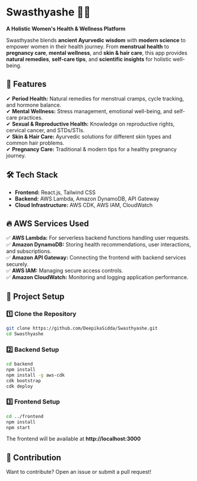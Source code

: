 # Swasthyashe 🌿✨  
**A Holistic Women's Health & Wellness Platform**  

Swasthyashe blends **ancient Ayurvedic wisdom** with **modern science** to empower women in their health journey. From **menstrual health** to **pregnancy care**, **mental wellness**, and **skin & hair care**, this app provides **natural remedies**, **self-care tips**, and **scientific insights** for holistic well-being.  

## 🚀 Features  
✔ **Period Health:** Natural remedies for menstrual cramps, cycle tracking, and hormone balance.  
✔ **Mental Wellness:** Stress management, emotional well-being, and self-care practices.  
✔ **Sexual & Reproductive Health:** Knowledge on reproductive rights, cervical cancer, and STDs/STIs.  
✔ **Skin & Hair Care:** Ayurvedic solutions for different skin types and common hair problems.  
✔ **Pregnancy Care:** Traditional & modern tips for a healthy pregnancy journey.  

## 🛠️ Tech Stack  
- **Frontend:** React.js, Tailwind CSS  
- **Backend:** AWS Lambda, Amazon DynamoDB, API Gateway  
- **Cloud Infrastructure:** AWS CDK, AWS IAM, CloudWatch  

## 🔥 AWS Services Used  
✅ **AWS Lambda:** For serverless backend functions handling user requests.  
✅ **Amazon DynamoDB:** Storing health recommendations, user interactions, and subscriptions.  
✅ **Amazon API Gateway:** Connecting the frontend with backend services securely.  
✅ **AWS IAM:** Managing secure access controls.  
✅ **Amazon CloudWatch:** Monitoring and logging application performance.  


## 📂 Project Setup  
### 1️⃣ Clone the Repository  
```bash
git clone https://github.com/DeepikaSidda/Swasthyashe.git
cd Swasthyashe
```
### 2️⃣ Backend Setup  
```bash
cd backend
npm install
npm install -g aws-cdk
cdk bootstrap
cdk deploy
```
### 3️⃣ Frontend Setup  
```bash
cd ../frontend
npm install
npm start
```
The frontend will be available at **http://localhost:3000**  

## 📌 Contribution  
Want to contribute? Open an issue or submit a pull request!  
